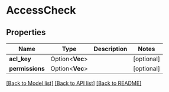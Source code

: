 # AccessCheck

## Properties

Name | Type | Description | Notes
------------ | ------------- | ------------- | -------------
**acl_key** | Option<**Vec<String>**> |  | [optional]
**permissions** | Option<**Vec<String>**> |  | [optional]

[[Back to Model list]](../README.md#documentation-for-models) [[Back to API list]](../README.md#documentation-for-api-endpoints) [[Back to README]](../README.md)


